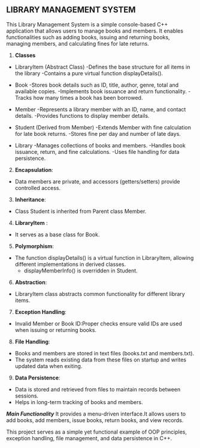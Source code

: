 ## LIBRARY MANAGEMENT SYSTEM
This Library Management System is a simple console-based C++ application that allows users to manage books and members. It enables functionalities such as adding books, issuing and returning books, managing members, and calculating fines for late returns.
1. **Classes**

* LibraryItem (Abstract Class)
   -Defines the base structure for all items in the library
   -Contains a pure virtual function displayDetails().

* Book
  -Stores book details such as ID, title, author, genre, total and available copies.
  -Implements book issuance and return functionality.
  -Tracks how many times a book has been borrowed.

* Member
  -Represents a library member with an ID, name, and contact details.
  -Provides functions to display member details.

* Student (Derived from Member)
  -Extends Member with fine calculation for late book returns.
  -Stores fine per day and number of late days.

* Library
  -Manages collections of books and members.
  -Handles book issuance, return, and fine calculations.
  -Uses file handling for data persistence.


2. **Encapsulation**:
  * Data members are private, and accessors (getters/setters) provide controlled access.

3. **Inheritance**: 
* Class Student is inherited from  Parent class Member.
 
4. **LibraryItem** : 
* It serves as a base class for Book.

5. **Polymorphism**: 
* The function displayDetails() is a virtual function in LibraryItem, allowing different implementations in derived classes.
   * displayMemberInfo() is overridden in Student.

6. **Abstraction**:
* LibraryItem class abstracts common functionality for different library items.

7. **Exception Handling**: 
* Invalid Member or Book ID:Proper checks ensure valid IDs are used when issuing or returning books.

8. **File Handling**: 
* Books and members are stored in text files (books.txt and members.txt).
* The system reads existing data from these files on startup and writes updated data when exiting.
9. **Data Persistence**:
* Data is stored and retrieved from files to maintain records between sessions.
* Helps in long-term tracking of books and members.

***Main Functionality***
   It provides a menu-driven interface.It allows users to add books, add members, issue books, return books, and view records.


This project serves as a simple yet functional example of OOP principles, exception handling, file management, and data persistence in C++.

